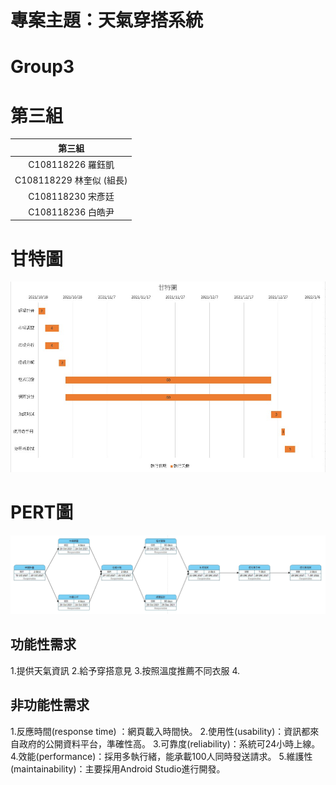 # 專案主題：天氣穿搭系統
# Group3
# 第三組

| 第三組|
|:--------------:|
|C108118226 羅鈺凱|
|C108118229 林奎似 (組長)|
|C108118230 宋彥廷|
|C108118236 白皓尹|

# 甘特圖
![fin1](fin1.jpeg "甘特圖")
# PERT圖
![fin2](fin2.jpeg "PERT圖")

## 功能性需求
1.提供天氣資訊
2.給予穿搭意見
3.按照溫度推薦不同衣服
4.

## 非功能性需求
1.反應時間(response time) ：網頁載入時間快。
2.使用性(usability)：資訊都來自政府的公開資料平台，準確性高。
3.可靠度(reliability)：系統可24小時上線。
4.效能(performance)：採用多執行緒，能承載100人同時發送請求。
5.維護性(maintainability)：主要採用Android Studio進行開發。
